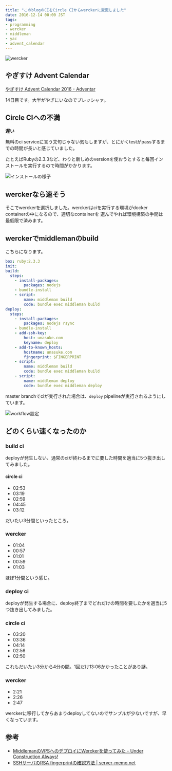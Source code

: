 ```yaml
---
title: "このblogのCIをCircle CIからwerckerに変更しました"
date: 2016-12-14 00:00 JST
tags:
- programming
- wercker
- middleman
- yac
- advent_calendar
---
```


![wercker](2016/wercker.png)

## やぎすけ Advent Calendar
[やぎすけ Advent Calendar 2016 - Adventar](http://www.adventar.org/calendars/1800)

14日目です。大半がやぎにいなのでプレッシャァ。

## Circle CIへの不満
__遅い__

無料のci serviceに言う文句じゃない気もしますが、とにかくtestがpassするまでの時間が長いと感じていました。

たとえばRubyの2.3.3など、わりと新しめのversionを使おうとすると毎回インストールを実行するので時間がかかります。

![インストールの様子](2016/wercker-circleci-build-environment.png)

## werckerなら速そう
そこでwerckerを選択しました。werckerはciを実行する環境がdocker containerの中になるので、適切なcontainerを
選んでやれば環境構築の手間は最低限で済みます。

## werckerでmiddlemanのbuild
こちらになります。

```yaml
box: ruby:2.3.3
init:
build:
  steps:
    - install-packages:
        packages: nodejs
    - bundle-install
    - script:
        name: middleman build
        code: bundle exec middleman build
deploy:
  steps:
    - install-packages:
        packages: nodejs rsync
    - bundle-install
    - add-ssh-key:
        host: unasuke.com
        keyname: deploy
    - add-to-known_hosts:
        hostname: unasuke.com
        fingerprint: $FINGERPRINT
    - script:
        name: middleman build
        code: bundle exec middleman build
    - script:
        name: middleman deploy
        code: bundle exec middleman deploy
```

master branchでciが実行された場合は、`deploy` pipelineが実行されるようにしています。

![workflow設定](2016/wercker-wercker-workflow.png)

## どのくらい速くなったのか
### build ci
deployが発生しない、通常のciが終わるまでに要した時間を適当に5つ抜き出してみました。

#### circle ci
- 02:53
- 03:19
- 02:59
- 04:45
- 03:12

だいたい3分間といったところ。

### wercker
- 01:04
- 00:57
- 01:01
- 00:59
- 01:03

ほぼ1分間という感じ。

### deploy ci
deployが発生する場合に、deploy終了までどれだけの時間を要したかを適当に5つ抜き出してみました。

### circle ci
- 03:20
- 03:36
- 04:14
- 02:56
- 02:50

これもだいたい3分から4分の間。1回だけ13:06かかったことがあり謎。

### wercker
- 2:21
- 2:26
- 2:47

werckerに移行してからあまりdeployしてないのでサンプルが少ないですが、早くなっています。

## 参考
- [MiddlemanのVPSへのデプロイにWerckerを使ってみた - Under Construction Always!](https://blog.d6rkaiz.com/archives/2015/07/22/middleman-deploy-using-wercker-to-vps/)
- [SSHサーバのRSA fingerprintの確認方法 | server-memo.net](http://www.server-memo.net/server-setting/ssh/rsa-fingerprint.html)
